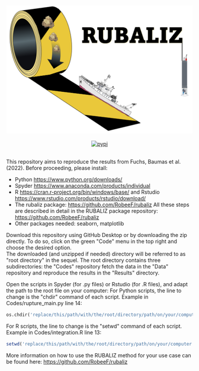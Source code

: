<div align="center">
  <img src="RUBALIZ_logo.png" alt="RUBALIZ_logo"/>
</div>

<br/>

<div align="center">
   <!-- Zenodo -->
  <a href="https://doi.org/10.5281/zenodo.6425451">
    <img src="https://zenodo.org/badge/doi/10.5281/zenodo.6425452.svg" alt="pypi" />
  </a>
</div>

<br/>

This repository aims to reproduce the results from Fuchs, Baumas et al. (2022).
Before proceeding, please install:
- Python https://www.python.org/downloads/
- Spyder https://www.anaconda.com/products/individual
- R https://cran.r-project.org/bin/windows/base/ and Rstudio https://www.rstudio.com/products/rstudio/download/
- The rubaliz package: https://github.com/RobeeF/rubaliz
All these steps are described in detail in the RUBALIZ package repository: https://github.com/RobeeF/rubaliz
- Other packages needed: seaborn, matplotlib

Download this repository using GitHub Desktop or by downloading the zip directly.
To do so, click on the green "Code" menu in the top right and choose the desired option.  
The downloaded (and unzipped if needed) directory will be referred to as "root directory" in the sequel.
The root directory contains three subdirectories: the "Codes" repository fetch the data in the "Data" repository and reproduce the results in the "Results" directory.

Open the scripts in Spyder (for .py files) or Rstudio (for .R files), and adapt the path to the root file on your computer:
For Python scripts, the line to change is the "chdir" command of each script.
Example in Codes/rupture_main.py line 14:
```python
os.chdir('replace/this/path/with/the/root/directory/path/on/your/computer')
```

For R scripts, the line to change is the "setwd" command of each script.
Example in Codes/integration.R line 13:
```R
setwd('replace/this/path/with/the/root/directory/path/on/your/computer')
```
More information on how to use the RUBALIZ method for your use case can be found here:
https://github.com/RobeeF/rubaliz
